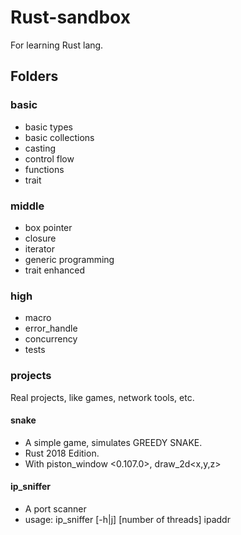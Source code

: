 # Rust-sandbox
For learning Rust lang.

## Folders
### basic
* basic types
* basic collections
* casting
* control flow
* functions
* trait

### middle
* box pointer
* closure
* iterator
* generic programming
* trait enhanced

### high
* macro
* error_handle
* concurrency
* tests

### projects
Real projects, like games, network tools, etc.

#### snake

* A simple game, simulates GREEDY SNAKE.
* Rust 2018 Edition.
* With piston_window <0.107.0>, draw_2d<x,y,z>

#### ip_sniffer
* A port scanner
* usage: ip_sniffer [-h|j] [number of threads] ipaddr
